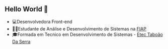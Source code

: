 ## Hello World 👋

- 💻Desenvolvedora Front-end
- 👨‍💻Estudante de Análise e Desenvolvimento de Sistemas na [FIAP](https://www.fiap.com.br/)
- 🎓Formada em Tecnico em Desenvolvimento de Sistemas - [Etec Taboão Da Serra](https://etects.cps.sp.gov.br/)
